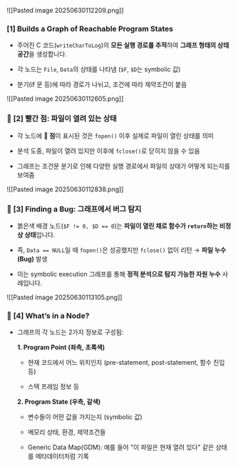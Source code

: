![[Pasted image 20250630112209.png]]
### **[1] Builds a Graph of Reachable Program States**

- 주어진 C 코드(`writeCharToLog`)의 **모든 실행 경로를 추적**하여 **그래프 형태의 상태 공간**을 생성합니다.
    
- 각 노드는 `File`, `Data`의 상태를 나타냄 (`$F`, `$D`는 symbolic 값)
    
- 분기(if 문 등)에 따라 경로가 나뉘고, 조건에 따라 제약조건이 붙음


![[Pasted image 20250630112605.png]]
### 🔹 **[2] 빨간 점: 파일이 열려 있는 상태**

- 각 노드에 **🔴 점**이 표시된 것은 `fopen()` 이후 실제로 파일이 열린 상태를 의미
    
- 분석 도중, 파일이 열려 있지만 이후에 `fclose()`로 닫히지 않을 수 있음
    
- 그래프는 조건문 분기로 인해 다양한 실행 경로에서 파일의 상태가 어떻게 되는지를 보여줌


![[Pasted image 20250630112838.png]]
### 🔹 **[3] Finding a Bug: 그래프에서 버그 탐지**

- 붉은색 배경 노드(`$F != 0, $D == 0`)는 **파일이 열린 채로 함수가 `return`하는 비정상 상태**입니다.
    
- 즉, `Data == NULL`일 때 `fopen()`은 성공했지만 `fclose()` 없이 리턴 → **파일 누수(Bug)** 발생
    
- 이는 symbolic execution 그래프를 통해 **정적 분석으로 탐지 가능한 자원 누수** 사례입니다.



![[Pasted image 20250630113105.png]]
### 🔹 **[4] What’s in a Node?**

- 그래프의 각 노드는 2가지 정보로 구성됨:
    
    **1. Program Point (좌측, 초록색)**
    
    - 현재 코드에서 어느 위치인지 (pre-statement, post-statement, 함수 진입 등)
        
    - 스택 프레임 정보 등
        
    
    **2. Program State (우측, 갈색)**
    
    - 변수들이 어떤 값을 가지는지 (symbolic 값)
        
    - 메모리 상태, 환경, 제약조건들
        
    - Generic Data Map(GDM): 예를 들어 "이 파일은 현재 열려 있다" 같은 상태를 메타데이터처럼 기록